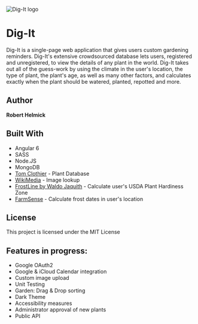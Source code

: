 ![Dig-It logo](http://dig-it-web.s3-website-us-east-1.amazonaws.com/assets/logo/dig-it-logo-full.svg)

# Dig-It

Dig-It is a single-page web application that gives users custom gardening reminders. Dig-It's extensive crowdsourced database lets users, registered and unregistered, to view the details of any plant in the world. Dig-It takes out all of the guess-work by using the climate in the user's location, the type of plant, the plant's age, as well as many other factors, and calculates exactly when the plant should be watered, planted, repotted and more. 

## Author

**Robert Helmick**

## Built With

* Angular 6
* SASS
* Node.JS
* MongoDB
* [Tom Clothier](https://tomclothier.hort.net/) - Plant Database
* [WikiMedia](https://www.mediawiki.org/) - Image lookup
* [FrostLine by Waldo Jaquith](https://github.com/waldoj/frostline) - Calculate user's USDA Plant Hardiness Zone
* [FarmSense](http://www.farmsense.net/api/frost-date-api/) - Calculate frost dates in user's location

## License

This project is licensed under the MIT License

## Features in progress:
- Google OAuth2
- Google & iCloud Calendar integration
- Custom image upload
- Unit Testing
- Garden: Drag & Drop sorting
- Dark Theme
- Accessibility measures
- Administrator approval of new plants
- Public API